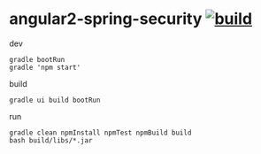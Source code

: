 # angular2-spring-security [![build](https://travis-ci.org/daggerok/angular2-spring-boot.svg?branch=angular2-spring-security)](https://travis-ci.org/daggerok/angular2-spring-boot)

dev

```fish
gradle bootRun
gradle 'npm start'
```


build

```fish
gradle ui build bootRun
```

run

```fish
gradle clean npmInstall npmTest npmBuild build
bash build/libs/*.jar
```
